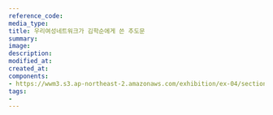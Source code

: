 ```yaml
---
reference_code:
media_type:
title: 우리여성네트워크가 김학순에게 쓴 추도문
summary:
image:
description:
modified_at:
created_at:
components:
- https://wwm3.s3.ap-northeast-2.amazonaws.com/exhibition/ex-04/section-02/24_우리여성네트워크가+김학순에게+쓴+추도문.png
tags:
-
---
```

